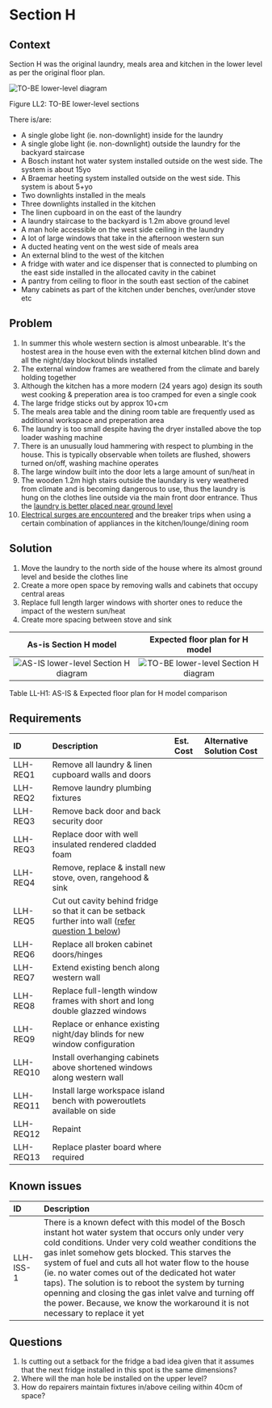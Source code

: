 # Section H

## Context

Section H was the original laundry, meals area and kitchen in the lower level as per the original floor plan.

![TO-BE lower-level diagram](Lower-Level-TO-BE-sections.svg)

Figure LL2: TO-BE lower-level sections

There is/are:
* A single globe light (ie. non-downlight) inside for the laundry
* A single globe light (ie. non-downlight) outside the laundry for the backyard staircase
* A Bosch instant hot water system installed outside on the west side. The system is about 15yo 
* A Braemar heeting system installed outside on the west side. This system is about 5+yo 
* Two downlights installed in the meals
* Three downlights installed in the kitchen
* The linen cupboard in on the east of the laundry
* A laundry staircase to the backyard is 1.2m above ground level 
* A man hole accessible on the west side ceiling in the laundry
* A lot of large windows that take in the afternoon western sun
* A ducted heating vent on the west side of meals area 
* An external blind to the west of the kitchen
* A fridge with water and ice dispenser that is connected to plumbing on the east side installed in the allocated cavity in the cabinet
* A pantry from ceiling to floor in the south east section of the cabinet
* Many cabinets as part of the kitchen under benches, over/under stove etc


## Problem

1. In summer this whole western section is almost unbearable. It's the hostest area in the house even with the external kitchen blind down and all the night/day blockout blinds installed
2. The external window frames are weathered from the climate and barely holding together
3. Although the kitchen has a more modern (24 years ago) design its south west cooking & preperation area is too cramped for even a single cook
4. The large fridge sticks out by approx 10+cm 
5. The meals area table and the dining room table are frequently used as additional workspace and preperation area
6. The laundry is too small despite having the dryer installed above the top loader washing machine
7. There is an unusually loud hammering with respect to plumbing in the house. This is typically observable when toilets are flushed, showers turned on/off, washing machine operates
8. The large window built into the door lets a large amount of sun/heat in
9. The wooden 1.2m high stairs outside the laundary is very weathered from climate and is becoming dangerous to use, thus the laundry is hung on the clothes line outside via the main front door entrance. Thus the [laundry is better placed near ground level](./section-A-requirements.md)
10. [Electrical surges are encountered](./section-I-requirements.md) and the breaker trips when using a certain combination of appliances in the kitchen/lounge/dining room


## Solution

1. Move the laundry to the north side of the house where its almost ground level and beside the clothes line
2. Create a more open space by removing walls and cabinets that occupy central areas
3. Replace full length larger windows with shorter ones to reduce the impact of the western sun/heat
4. Create more spacing between stove and sink

|As-is Section H model| Expected floor plan for H model|
|:---:|:---:|
|![AS-IS lower-level Section H diagram](Lower-Level-AS-IS-section-H.svg)|![TO-BE lower-level Section H diagram](Lower-Level-TO-BE-section-H.svg)|

Table LL-H1: AS-IS & Expected floor plan for H model comparison


## Requirements

|ID|Description|Est. Cost|Alternative Solution Cost|
|:---|:---|:---|:---|
|LLH-REQ1|Remove all laundry & linen cupboard walls and doors|||
|LLH-REQ2|Remove laundry plumbing fixtures|||
|LLH-REQ3|Remove back door and back security door|||
|LLH-REQ3|Replace door with well insulated rendered cladded foam|||
|LLH-REQ4|Remove, replace & install new stove, oven, rangehood & sink|||
|LLH-REQ5|Cut out cavity behind fridge so that it can be setback further into wall ([refer question 1 below](#Questions))|||
|LLH-REQ6|Replace all broken cabinet doors/hinges|||
|LLH-REQ7|Extend existing bench along western wall|||
|LLH-REQ8|Replace full-length window frames with short and long double glazzed windows|||
|LLH-REQ9|Replace or enhance existing night/day blinds for new window configuration|||
|LLH-REQ10|Install overhanging cabinets above shortened windows along western wall|||
|LLH-REQ11|Install large workspace island bench with poweroutlets available on side|||
|LLH-REQ12|Repaint|||
|LLH-REQ13|Replace plaster board where required|||


## Known issues

|ID|Description|
|:---|:---|
|LLH-ISS-1|There is a known defect with this model of the Bosch instant hot water system that occurs only under very cold conditions. Under very cold weather conditions the gas inlet somehow gets blocked. This starves the system of fuel and cuts all hot water flow to the house (ie. no water comes out of the dedicated hot water taps). The solution is to reboot the system by turning openning and closing the gas inlet valve and turning off the power. Because, we know the workaround it is not necessary to replace it yet|


## Questions

1. Is cutting out a setback for the fridge a bad idea given that it assumes that the next fridge installed in this spot is the same dimensions?
2. Where will the man hole be installed on the upper level?
3. How do repairers maintain fixtures in/above ceiling within 40cm of space?